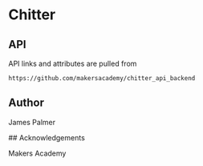 # Chitter

## API

API links and attributes are pulled from
```
https://github.com/makersacademy/chitter_api_backend
```

## Author

James Palmer

## Acknowledgements

Makers Academy
